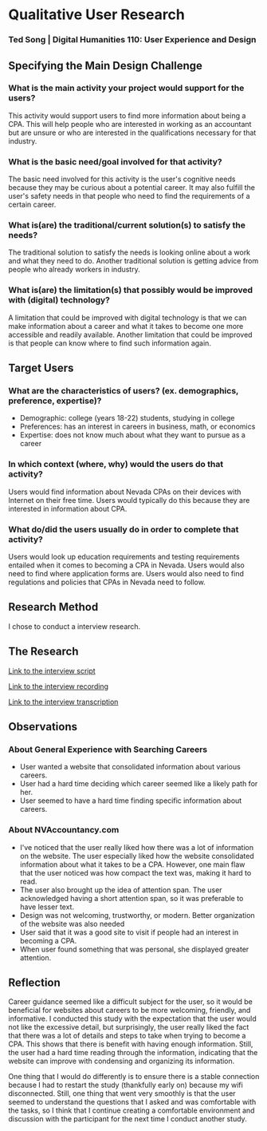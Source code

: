 # Qualitative User Research
### Ted Song | Digital Humanities 110: User Experience and Design

## Specifying the Main Design Challenge
### What is the main activity your project would support for the users?
This activity would support users to find more information about being a CPA. This will help people who are interested in working as an accountant but are unsure or who are interested in the qualifications necessary for that industry.

### What is the basic need/goal involved for that activity?
The basic need involved for this activity is the user's cognitive needs because they may be curious about a potential career. It may also fulfill the user's safety needs in that people who need to find the requirements of a certain career.

### What is(are) the traditional/current solution(s) to satisfy the needs?
The traditional solution to satisfy the needs is looking online about a work and what they need to do. Another traditional solution is getting advice from people who already workers in industry.

### What is(are) the limitation(s) that possibly would be improved with (digital) technology?
A limitation that could be improved with digital technology is that we can make information about a career and what it takes to become one more accessible and readily available. Another limitation that could be improved is that people can know where to find such information again.


## Target Users
### What are the characteristics of users? (ex. demographics, preference, expertise)?
- Demographic: college (years 18-22) students, studying in college
- Preferences: has an interest in careers in business, math, or economics
- Expertise: does not know much about what they want to pursue as a career

### In which context (where, why) would the users do that activity?
Users would find information about Nevada CPAs on their devices with Internet on their free time. Users would typically do this because they are interested in information about CPA.

### What do/did the users usually do in order to complete that activity?
Users would look up education requirements and testing requirements entailed when it comes to becoming a CPA in Nevada. Users would also need to find where application forms are. Users would also need to find regulations and policies that CPAs in Nevada need to follow.

## Research Method
I chose to conduct a interview research.

## The Research
[Link to the interview script](https://docs.google.com/document/d/1RLetMPfotTPY1Z0LDtU6vs3yOoWlsxdrHSIuc368CZs/edit?usp=sharing)

[Link to the interview recording](https://drive.google.com/file/d/1AidSGXgoEfsFj8fCru8DyhERVUJ5MkTm/view?usp=sharing)

[Link to the interview transcription](https://docs.google.com/document/d/1siw0NmMnPHEugIO-OXoBEYD9lYPwguE1f4mnEULDZb4/edit?usp=sharing)

## Observations
### About General Experience with Searching Careers
- User wanted a website that consolidated information about various careers.
- User had a hard time deciding which career seemed like a likely path for her.
- User seemed to have a hard time finding specific information about careers.

### About NVAccountancy.com
- I've noticed that the user really liked how there was a lot of information on the website. The user especially liked how the website consolidated information about what it takes to be a CPA. However, one main flaw that the user noticed was how compact the text was, making it hard to read.
- The user also brought up the idea of attention span. The user acknowledged having a short attention span, so it was preferable to have lesser text.
- Design was not welcoming, trustworthy, or modern. Better organization of the website was also needed
- User said that it was a good site to visit if people had an interest in becoming a CPA.
- When user found something that was personal, she displayed greater attention.

## Reflection
Career guidance seemed like a difficult subject for the user, so it would be beneficial for websites about careers to be more welcoming, friendly, and informative. I conducted this study with the expectation that the user would not like the excessive detail, but surprisingly, the user really liked the fact that there was a lot of details and steps to take when trying to become a CPA. This shows that there is benefit with having enough information. Still, the user had a hard time reading through the information, indicating that the website can improve with condensing and organizing its information.

One thing that I would do differently is to ensure there is a stable connection because I had to restart the study (thankfully early on) because my wifi disconnected. Still, one thing that went very smoothly is that the user seemed to understand the questions that I asked and was comfortable with the tasks, so I think that I continue creating a comfortable environment and discussion with the participant for the next time I conduct another study.
